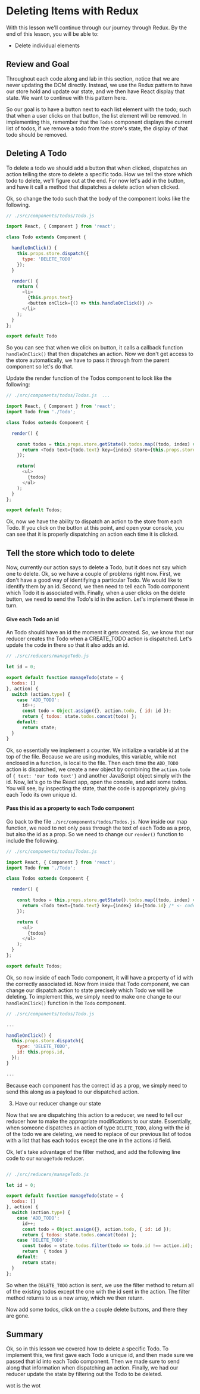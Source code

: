 Deleting Items with Redux
==============

With this lesson we'll continue through our journey through Redux. By the end of this lesson, you will be able to:

  * Delete individual elements

## Review and Goal

Throughout each code along and lab in this section, notice that we are never updating the DOM directly. Instead, we use the Redux pattern to have our store hold and update our state, and we then have React display that state. We want to continue with this pattern here.  

So our goal is to have a button next to each list element with the todo; such that when a user clicks on that button, the list element will be removed.  In implementing this, remember that the `Todos` component displays the current list of todos, if we remove a todo from the store's state, the display of that todo should be removed.

## Deleting A Todo

To delete a todo we should add a button that when clicked, dispatches an action telling the store to delete a specific todo. How we tell the store which todo to delete, we'll figure out at the end. For now let's add in the button, and have it call a method that dispatches a delete action when clicked.  

Ok, so change the todo such that the body of the component looks like the following.

```javascript
// ./src/components/todos/Todo.js 

import React, { Component } from 'react';

class Todo extends Component {

  handleOnClick() {
    this.props.store.dispatch({
      type: 'DELETE_TODO'
    });
  }

  render() {
    return (
      <li>
        {this.props.text}
        <button onClick={() => this.handleOnClick()} />
      </li>
    );
  }
};

export default Todo
```


So you can see that when we click on button, it calls a callback function `handleOnClick()` that then dispatches an action. Now we don't get access to the store automatically, we have to pass it through from the parent component so let's do that.  

Update the render function of the Todos component to look like the following: 

```javascript
// ./src/components/todos/Todos.js	...

import React, { Component } from 'react';
import Todo from './Todo';

class Todos extends Component {

  render() {

    const todos = this.props.store.getState().todos.map((todo, index) => {
      return <Todo text={todo.text} key={index} store={this.props.store} /* <- code change */ /> 
    });

    return(
      <ul>
        {todos}
      </ul>
    );
  }
};

export default Todos;
```

Ok, now we have the ability to dispatch an action to the store from each Todo. If you click on the button at this point, and open your console, you can see that it is properly dispatching an action each time it is clicked. 

## Tell the store which todo to delete

Now, currently our action says to delete a Todo, but it does not say which one to delete.  Ok, so we have a couple of problems right now.  First, we don't have a good way of identifying a particular Todo. We would like to identify them by an id. Second, we then need to tell each Todo component which Todo it is associated with. Finally, when a user clicks on the delete button, we need to send the Todo's id in the action. Let's implement these in turn.

#### Give each Todo an id

An Todo should have an id the moment it gets created. So, we know that our reducer creates the Todo when a CREATE_TODO action is dispatched. Let's update the code in there so that it also adds an id.

```javascript
// ./src/reducers/manageTodo.js

let id = 0;

export default function manageTodo(state = {
  todos: []
}, action) {
  switch (action.type) {
    case 'ADD_TODO':
      id++;
      const todo = Object.assign({}, action.todo, { id: id });
      return { todos: state.todos.concat(todo) };
    default:
      return state;
  }
}
```

Ok, so essentially we implement a counter. We initialize a variable id at the top of the file.  Because we are using modules, this variable, while not enclosed in a function, is local to the file. Then each time the `ADD_TODO` action is dispatched, we create a new object by combining the `action.todo` of `{ text: 'our todo text'}` and another JavaScript object simply with the id. Now, let's go to the React app, open the console, and add some todos. You will see, by inspecting the state, that the code is appropriately giving each Todo its own unique id.

#### Pass this id as a property to each Todo component

Go back to the file `./src/components/todos/Todos.js`. Now inside our map function, we need to not only pass through the text of each Todo as a prop, but also the id as a prop. So we need to change our `render()` function to include the following.
	
```javascript
// ./src/components/todos/Todos.js

import React, { Component } from 'react';
import Todo from './Todo';

class Todos extends Component {

  render() {

    const todos = this.props.store.getState().todos.map((todo, index) => {
      return <Todo text={todo.text} key={index} id={todo.id} /* <- code change */ store={this.props.store} /> 
    });

    return (
      <ul>
        {todos}
      </ul>
    );
  }
};

export default Todos;
```

Ok, so now inside of each Todo component, it will have a property of id with the correctly associated id. Now from inside that Todo component, we can change our dispatch action to state precisely which Todo we will be deleting. To implement this, we simply need to make one change to our `handleOnClick()` function in the `Todo` component. 

```javascript
// ./src/components/todos/Todo.js

...

handleOnClick() {
  this.props.store.dispatch({
    type: 'DELETE_TODO',
    id: this.props.id,
  });
}

...
```

Because each component has the correct id as a prop, we simply need to send this along as a payload to our dispatched action.  
	
3. Have our reducer change our state

Now that we are dispatching this action to a reducer, we need to tell our reducer how to make the appropriate modifications to our state. Essentially, when someone dispatches an action of type `DELETE_TODO`, along with the id of the todo we are deleting, we need to replace of our previous list of todos with a list that has each todos except the one in the actions id field.

Ok, let's take advantage of the filter method, and add the following line code to our `manageTodo` reducer.

```javascript 

// ./src/reducers/manageTodo.js	

let id = 0;

export default function manageTodo(state = {
  todos: []
}, action) {
  switch (action.type) {
    case 'ADD_TODO':
      id++;
      const todo = Object.assign({}, action.todo, { id: id });
      return { todos: state.todos.concat(todo) };
    case 'DELETE_TODO':
      const todos = state.todos.filter(todo => todo.id !== action.id);
      return  { todos }
    default:
      return state;
  }
};

```
	
So when the `DELETE_TODO` action is sent, we use the filter method to return all of the existing todos except the one with the id sent in the action. The filter method returns to us a new array, which we then return.

Now add some todos, click on the a couple delete buttons, and there they are gone.  	
	
## Summary

Ok, so in this lesson we covered how to delete a specific Todo. To implement this, we first gave each Todo a unique id, and then made sure we passed that id into each Todo component. Then we made sure to send along that information when dispatching an action. Finally, we had our reducer update the state by filtering out the Todo to be deleted.

wot is the wot
